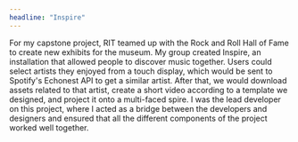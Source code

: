 ```yaml
---
headline: "Inspire"
---
```


For my capstone project, RIT teamed up with the Rock and Roll Hall of Fame to create new exhibits for the museum. My group created Inspire, an installation that allowed people to discover music together. Users could select artists they enjoyed from a touch display, which would be sent to Spotify's Echonest API to get a similar artist.  After that, we would download assets related to that artist, create a short video according to a template we designed, and project it onto a multi-faced spire. I was the lead developer on this project, where I acted as a bridge between the developers and designers and ensured that all the different components of the project worked well together. 

<!-- end -->
